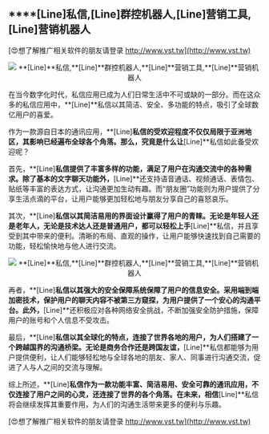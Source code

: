 ## ****[Line]**私信,**[Line]**群控机器人,**[Line]**营销工具,**[Line]**营销机器人**

[😍想了解推广相关软件的朋友请登录 http://www.vst.tw](http://www.vst.tw)

 <center><img src="https://vst.tw/MP4/tuiguang/png/2.png" alt="**[Line]**私信,**[Line]**群控机器人,**[Line]**营销工具,**[Line]**营销机器人"></center>

在当今数字化时代，私信应用已成为人们日常生活中不可或缺的一部分。而在这众多的私信应用中，**[Line]**私信以其简洁、安全、多功能的特点，吸引了全球数亿用户的喜爱。

作为一款源自日本的通讯应用，**[Line]**私信的受欢迎程度不仅仅局限于亚洲地区，其影响已经遍布全球各个角落。那么，究竟是什么让**[Line]**私信如此备受欢迎呢？

首先，**[Line]**私信提供了丰富多样的功能，满足了用户在沟通交流中的各种需求。除了基本的文字聊天功能外，**[Line]**还支持语音通话、视频通话、表情包、贴纸等丰富的表达方式，让沟通更加生动有趣。而“朋友圈”功能则为用户提供了分享生活点滴的平台，让用户能够更加轻松地与朋友分享自己的喜怒哀乐。

其次，**[Line]**私信以其简洁易用的界面设计赢得了用户的青睐。无论是年轻人还是老年人，无论是技术达人还是普通用户，都可以轻松上手**[Line]**私信，并且享受到其中带来的便利。清晰的布局、直观的操作，让用户能够快速找到自己需要的功能，轻松愉快地与他人进行交流。

 <center><img src="https://vst.tw/MP4/tuiguang/png/3.png" alt="**[Line]**私信,**[Line]**群控机器人,**[Line]**营销工具,**[Line]**营销机器人"></center>

再者，**[Line]**私信以其强大的安全保障系统保障了用户的信息安全。采用端到端加密技术，保护用户的聊天内容不被第三方窥探，为用户提供了一个安心的沟通平台。此外，**[Line]**还积极应对各种网络安全挑战，不断加强安全防护措施，保障用户的账号和个人信息不受攻击。

最后，**[Line]**私信以其全球化的特点，连接了世界各地的用户，为人们搭建了一个跨越国界的沟通桥梁。无论是商务合作还是跨国友谊，**[Line]**私信都能够为用户提供便利，让人们能够轻松地与全球各地的朋友、家人、同事进行沟通交流，促进了人与人之间的交流与理解。

综上所述，**[Line]**私信作为一款功能丰富、简洁易用、安全可靠的通讯应用，不仅连接了用户之间的心灵，还连接了世界的各个角落。在未来，相信**[Line]**私信将会继续发挥其重要作用，为人们的沟通生活带来更多的便利与乐趣。

[😍想了解推广相关软件的朋友请登录 http://www.vst.tw](http://www.vst.tw)



